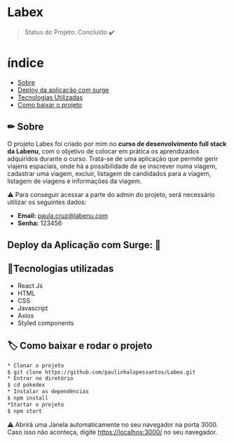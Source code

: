# Labex

> Status do Projeto: Concluido :heavy_check_mark:

# índice
  
  - [Sobre](#-Sobre)
  - [Deploy da aplicação com surge](#-Deploy-da-aplicação-com-surge)
  - [Tecnologias Utilizadas](#-Tecnologias-Utilizadas)
  - [Como baixar o projeto](#-Como-baixar-o-projeto)
 
## ✏ Sobre
O projeto Labex foi criado por mim no **curso de desenvolvimento full stack da Labenu**, com o objetivo de colocar em prática os aprendizados adquiridos durante o curso.
Trata-se de uma aplicação que permite gerir viajens espaciais, onde há a possibilidade de se inscrever numa viagem, cadastrar uma viagem, excluir, listagem 
de candidados para a viagem, listagem de viagens e informações da viagem.

 ⚠ Para conseguir acessar a parte do admin do projeto, será necessário utilizar os seguintes dados:

- **Email:** paula.cruz@labenu.com
- **Senha:** 123456

 ## Deploy da Aplicação com Surge: :dash:
>

## 📌Tecnologias utilizadas
- React Js
- HTML
- CSS
- Javascript
- Axios
- Styled components
## 🏷 Como baixar e rodar o projeto
```Bash
* Clonar o projeto
$ git clone https://github.com/paulinhalopessantos/Labex.git
* Entrar no diretório
$ cd pokedex
* Instalar as dependências
$ npm install
*Startar o projeto
$ npm start
```
⚠ Abrirá uma Janela automaticamente no seu navegador na porta 3000. Caso isso não aconteça, digite <https://localhos:3000/> no seu navegador.


